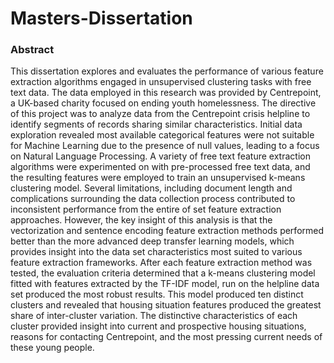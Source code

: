 # Masters-Dissertation
### Abstract 
This dissertation explores and evaluates the performance of various feature extraction algorithms engaged in unsupervised clustering tasks with free text data. The data employed in this research was provided by Centrepoint, a UK-based charity focused on ending youth homelessness. The directive of this project was to analyze data from the Centrepoint crisis helpline to identify segments of records sharing similar characteristics. Initial data exploration revealed most available categorical features were not suitable for Machine Learning due to the presence of null values, leading to a focus on Natural Language Processing. A variety of free text feature extraction algorithms were experimented on with pre-processed free text data, and the resulting features were employed to train an unsupervised k-means clustering model. Several limitations, including document length and complications surrounding the data collection process contributed to inconsistent performance from the entire of set feature extraction approaches. However, the key insight of this analysis is that the vectorization and sentence encoding feature extraction methods performed better than the more advanced deep transfer learning models, which provides insight into the data set characteristics most suited to various feature extraction frameworks. After each feature extraction method was tested, the evaluation criteria determined that a k-means clustering model fitted with features extracted by the TF-IDF model, run on the helpline data set produced the most robust results. This model produced ten distinct clusters and revealed that housing situation features produced the greatest share of inter-cluster variation. The distinctive characteristics of each cluster provided insight into current and prospective housing situations, reasons for contacting Centrepoint, and the most pressing current needs of these young people. 
